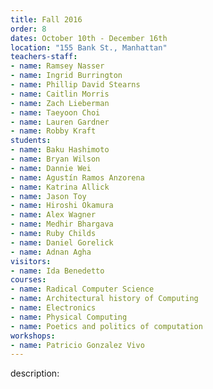 ```yaml
---
title: Fall 2016
order: 8
dates: October 10th - December 16th
location: "155 Bank St., Manhattan"
teachers-staff:
- name: Ramsey Nasser
- name: Ingrid Burrington
- name: Phillip David Stearns
- name: Caitlin Morris
- name: Zach Lieberman
- name: Taeyoon Choi
- name: Lauren Gardner
- name: Robby Kraft
students: 
- name: Baku Hashimoto
- name: Bryan Wilson
- name: Dannie Wei
- name: Agustín Ramos Anzorena
- name: Katrina Allick
- name: Jason Toy
- name: Hiroshi Okamura
- name: Alex Wagner
- name: Medhir Bhargava
- name: Ruby Childs
- name: Daniel Gorelick
- name: Adnan Agha
visitors:
- name: Ida Benedetto
courses:
- name: Radical Computer Science
- name: Architectural history of Computing
- name: Electronics
- name: Physical Computing
- name: Poetics and politics of computation
workshops:
- name: Patricio Gonzalez Vivo
---
```

description: 